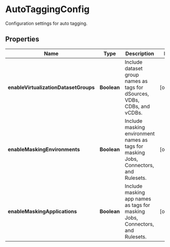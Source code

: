 

# AutoTaggingConfig

Configuration settings for auto tagging.

## Properties

Name | Type | Description | Notes
------------ | ------------- | ------------- | -------------
**enableVirtualizationDatasetGroups** | **Boolean** | Include dataset group names as tags for dSources, VDBs, CDBs, and vCDBs. |  [optional]
**enableMaskingEnvironments** | **Boolean** | Include masking environment names as tags for masking Jobs, Connectors, and Rulesets. |  [optional]
**enableMaskingApplications** | **Boolean** | Include masking app names as tags for masking Jobs, Connectors, and Rulesets. |  [optional]



